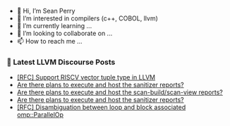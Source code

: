 - 👋 Hi, I’m Sean Perry
- 👀 I’m interested in compilers (c++, COBOL, llvm)
- 🌱 I’m currently learning ...
- 💞️ I’m looking to collaborate on ...
- 📫 How to reach me ...

<!---
s66perry/s66perry is a ✨ special ✨ repository because its `README.md` (this file) appears on your GitHub profile.
You can click the Preview link to take a look at your changes.
--->
### 📕 Latest LLVM Discourse Posts

<!-- DISCOURSE-LLVM:START -->
- [[RFC] Support RISCV vector tuple type in LLVM](https://discourse.llvm.org/t/rfc-support-riscv-vector-tuple-type-in-llvm/80005#post_3)
- [Are there plans to execute and host the sanitizer reports?](https://discourse.llvm.org/t/are-there-plans-to-execute-and-host-the-sanitizer-reports/80009#post_2)
- [Are there plans to execute and host the scan-build/scan-view reports?](https://discourse.llvm.org/t/are-there-plans-to-execute-and-host-the-scan-build-scan-view-reports/79415#post_3)
- [Are there plans to execute and host the sanitizer reports?](https://discourse.llvm.org/t/are-there-plans-to-execute-and-host-the-sanitizer-reports/80009#post_1)
- [[RFC] Disambiguation between loop and block associated omp::ParallelOp](https://discourse.llvm.org/t/rfc-disambiguation-between-loop-and-block-associated-omp-parallelop/79972#post_3)
<!-- DISCOURSE-LLVM:END -->
